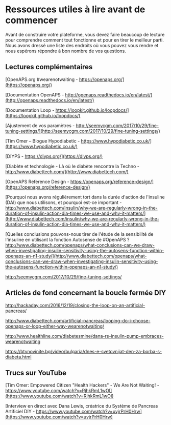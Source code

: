 # Ressources utiles à lire avant de commencer

Avant de construire votre plateforme, vous devez faire beaucoup de lecture pour comprendre comment tout fonctionne et pour en tirer le meilleur parti. Nous avons dressé une liste des endroits où vous pouvez vous rendre et nous espérons répondre à bon nombre de vos questions.

## Lectures complémentaires

[OpenAPS.org #wearenotwaiting - https://openaps.org/](https://openaps.org/)

[Documentation OpenAPS - http://openaps.readthedocs.io/en/latest/](http://openaps.readthedocs.io/en/latest/)

[Documentation Loop - https://loopkit.github.io/loopdocs/](https://loopkit.github.io/loopdocs/)

[Ajustement de vos paramètres - http://seemycgm.com/2017/10/29/fine-tuning-settings/](http://seemycgm.com/2017/10/29/fine-tuning-settings/)

[Tim Omer – Blogue Hypodiabetic - https://www.hypodiabetic.co.uk/](https://www.hypodiabetic.co.uk/)

[DIYPS - https://diyps.org/](https://diyps.org/)

[Diabète et technologie - Là où le diabète rencontre la Techno - http://www.diabettech.com/](http://www.diabettech.com/)

[OpenAPS Reference Design - https://openaps.org/reference-design/](https://openaps.org/reference-design/)

[Pourquoi nous avons régulièrement tort dans la durée d'action de l'insuline (DAI) que nous utilisons, et pourquoi est-ce important -http://www.diabettech.com/insulin/why-we-are-regularly-wrong-in-the-duration-of-insulin-action-dia-times-we-use-and-why-it-matters/](http://www.diabettech.com/insulin/why-we-are-regularly-wrong-in-the-duration-of-insulin-action-dia-times-we-use-and-why-it-matters/)

[Quelles conclusions pouvons-nous tirer de l'étude de la sensibilité de l'insuline en utilisant la fonction Autosense de #OpenAPS ? http://www.diabettech.com/openaps/what-conclusions-can-we-draw-when-investigating-insulin-sensitivity-using-the-autosens-function-within-openaps-an-n1-study/](http://www.diabettech.com/openaps/what-conclusions-can-we-draw-when-investigating-insulin-sensitivity-using-the-autosens-function-within-openaps-an-n1-study/)

<http://seemycgm.com/2017/10/29/fine-tuning-settings/>

## Articles de fond concernant la boucle fermée DIY

<http://hackaday.com/2016/12/19/closing-the-loop-on-an-artificial-pancreas/>

<http://www.diabettech.com/artificial-pancreas/looping-do-i-choose-openaps-or-loop-either-way-wearenotwaiting/>

<http://www.healthline.com/diabetesmine/dana-rs-insulin-pump-embraces-wearenotwaiting>

<https://btvnovinite.bg/video/bulgaria/dnes-e-svetovnijat-den-za-borba-s-diabeta.html>

## Trucs sur YouTube

[Tim Omer: Empowered Citizen "Health Hackers" - We Are Not Waiting! - https://www.youtube.com/watch?v=RjhkRmL1wOI](https://www.youtube.com/watch?v=RjhkRmL1wOI)

[Interview en direct avec Dana Lewis, créatrice du Système de Pancreas Artificiel DIY - https://www.youtube.com/watch?v=uvjrPrH0Hrw](https://www.youtube.com/watch?v=uvjrPrH0Hrw)
